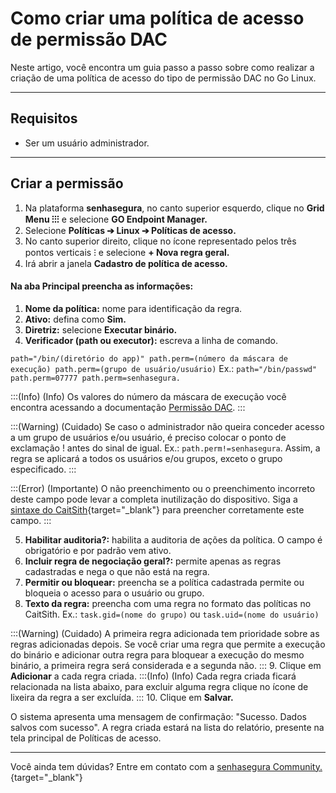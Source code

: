 # Como criar uma política de acesso de permissão DAC

Neste artigo, você encontra um guia passo a passo sobre como realizar a criação de uma política de acesso do tipo de permissão DAC no Go Linux.

* * *

## Requisitos

* Ser um usuário administrador.

* * *

## Criar a permissão

1. Na plataforma **senhasegura**, no canto superior esquerdo, clique no **Grid Menu ⁝⁝⁝** e selecione **GO Endpoint Manager.**
2. Selecione **Políticas ➔ Linux ➔ Políticas de acesso.**
3. No canto superior direito, clique no ícone representado pelos três pontos verticais ⁝ e selecione **+ Nova regra geral.**
4. Irá abrir a janela **Cadastro de política de acesso.**

#### Na aba Principal preencha as informações:

1. **Nome da política:** nome para identificação da regra.
2. **Ativo:** defina como **Sim.**
3. **Diretriz:** selecione **Executar binário.**
4. **Verificador (path ou executor):** escreva a linha de comando.

`path="/bin/(diretório do app)" path.perm=(número da máscara de execução) path.perm=(grupo de usuário/usuário)`
Ex.: `path="/bin/passwd" path.perm=07777 path.perm=senhasegura.`

:::(Info) (Info)
Os valores do número da máscara de execução você encontra acessando a documentação [Permissão DAC](/v3-33/docs/go-endpoint-manager-linux-dac-permission).
:::

:::(Warning) (Cuidado)
Se caso o administrador não queira conceder acesso a um grupo de usuários e/ou usuário, é preciso colocar o ponto de exclamação ! antes do sinal de igual. Ex.: `path.perm!=senhasegura`. Assim, a regra se aplicará a todos os usuários e/ou grupos, exceto o grupo especificado.
:::

:::(Error) (Importante)
O não preenchimento ou o preenchimento incorreto deste campo pode levar a completa inutilização do dispositivo. Siga a [sintaxe do CaitSith](https://caitsith.osdn.jp/#syntax_list){target="_blank"} para preencher corretamente este campo.
:::

5. **Habilitar auditoria?:** habilita a auditoria de ações da política. O campo é obrigatório e por padrão vem ativo.
6. **Incluir regra de negociação geral?:** permite apenas as regras cadastradas e nega o que não está na regra.
7. **Permitir ou bloquear:** preencha se a política cadastrada permite ou bloqueia o acesso para o usuário ou grupo.
8. **Texto da regra:** preencha com uma regra no formato das políticas no CaitSith.
Ex.: `task.gid=(nome do grupo)` ou `task.uid=(nome do usuário)`

:::(Warning) (Cuidado)
A primeira regra adicionada tem prioridade sobre as regras adicionadas depois. Se você criar uma regra que permite a execução do binário e adicionar outra regra para bloquear a execução do mesmo binário, a primeira regra será considerada e a segunda não.
:::
9. Clique em **Adicionar** a cada regra criada.
:::(Info) (Info)
Cada regra criada ficará relacionada na lista abaixo, para excluir alguma regra clique no ícone de lixeira da regra a ser excluída.
:::
10. Clique em **Salvar.**


O sistema apresenta uma mensagem de confirmação: "Sucesso. Dados salvos com sucesso". A regra criada estará na lista do relatório, presente na tela principal de Políticas de acesso.

* * *

Você ainda tem dúvidas? Entre em contato com a [senhasegura Community.](https://community.senhasegura.io/){target="_blank"}
